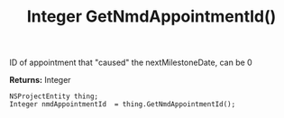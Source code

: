 ﻿---
uid: crmscript_ref_NSProjectEntity_GetNmdAppointmentId
title: Integer GetNmdAppointmentId()
intellisense: NSProjectEntity.GetNmdAppointmentId
keywords: NSProjectEntity, GetNmdAppointmentId
so.topic: reference
---

ID of appointment that "caused" the nextMilestoneDate, can be 0

**Returns:** Integer


```crmscript
NSProjectEntity thing;
Integer nmdAppointmentId  = thing.GetNmdAppointmentId();
```


